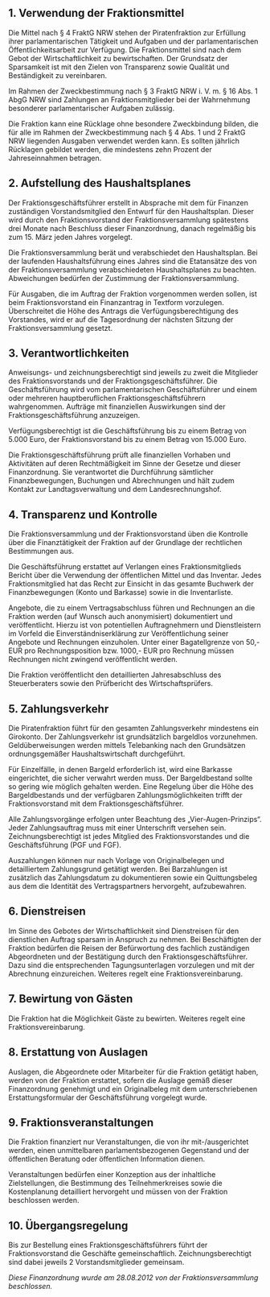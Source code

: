 <h2>1. Verwendung der Fraktionsmittel</h2>

<p>Die Mittel nach § 4 FraktG NRW stehen der Piratenfraktion zur Erfüllung ihrer parlamentarischen Tätigkeit und Aufgaben und der parlamentarischen Öffentlichkeitsarbeit zur Verfügung. Die Fraktionsmittel sind nach dem Gebot der Wirtschaftlichkeit zu bewirtschaften. Der Grundsatz der Sparsamkeit ist mit den Zielen von Transparenz sowie Qualität und Beständigkeit zu vereinbaren.</p>

<p>Im Rahmen der Zweckbestimmung nach § 3 FraktG NRW i. V. m. § 16 Abs. 1 AbgG NRW sind Zahlungen an Fraktionsmitglieder bei der Wahrnehmung besonderer parlamentarischer Aufgaben zulässig.</p>

<p>Die Fraktion kann eine Rücklage ohne besondere Zweckbindung bilden, die für alle im Rahmen der Zweckbestimmung nach § 4 Abs. 1 und 2 FraktG NRW liegenden Ausgaben verwendet werden kann. Es sollten jährlich Rücklagen gebildet werden, die mindestens zehn Prozent der Jahreseinnahmen betragen.</p>

<h2>2. Aufstellung des Haushaltsplanes</h2>

<p>Der Fraktionsgeschäftsführer erstellt in Absprache mit dem für Finanzen zuständigen Vorstandsmitglied den Entwurf für den Haushaltsplan. Dieser wird durch den Fraktionsvorstand der Fraktionsversammlung spätestens drei Monate nach Beschluss dieser Finanzordnung, danach regelmäßig bis zum 15. März jeden Jahres vorgelegt.</p>

<p>Die Fraktionsversammlung berät und verabschiedet den Haushaltsplan. Bei der laufenden Haushaltsführung eines Jahres sind die Etatansätze des von der Fraktionsversammlung verabschiedeten Haushaltsplanes zu beachten. Abweichungen bedürfen der Zustimmung der Fraktionsversammlung.</p>

<p>Für Ausgaben, die im Auftrag der Fraktion vorgenommen werden sollen, ist beim Fraktionsvorstand ein Finanzantrag in Textform vorzulegen. Überschreitet die Höhe des Antrags die Verfügungsberechtigung des Vorstandes, wird er auf die Tagesordnung der nächsten Sitzung der Fraktionsversammlung gesetzt.</p>

<h2>3. Verantwortlichkeiten</h2>

<p>Anweisungs- und zeichnungsberechtigt sind jeweils zu zweit die Mitglieder des Fraktionsvorstands und der Fraktiongsgeschäftsführer. Die Geschäftsführung wird vom parlamentarischen Geschäftsführer und einem oder mehreren hauptberuflichen Fraktionsgeschäftsführern wahrgenommen. Aufträge mit finanziellen Auswirkungen sind der Fraktionsgeschäftsführung anzuzeigen.</p>

<p>Verfügungsberechtigt ist die Geschäftsführung bis zu einem Betrag von 5.000 Euro, der Fraktionsvorstand bis zu einem Betrag von 15.000 Euro.</p>

<p>Die Fraktionsgeschäftsführung prüft alle finanziellen Vorhaben und Aktivitäten auf deren Rechtmäßigkeit im Sinne der Gesetze und dieser Finanzordnung. Sie verantwortet die Durchführung sämtlicher Finanzbewegungen, Buchungen und Abrechnungen und hält zudem Kontakt zur Landtagsverwaltung und dem Landesrechnungshof.</p>

<h2>4. Transparenz und Kontrolle</h2>

<p>Die Fraktionsversammlung und der Fraktionsvorstand üben die Kontrolle über die Finanztätigkeit der Fraktion auf der Grundlage der rechtlichen Bestimmungen aus.</p>

<p>Die Geschäftsführung erstattet auf Verlangen eines Fraktionsmitglieds Bericht über die Verwendung der öffentlichen Mittel und das Inventar. Jedes Fraktionsmitglied hat das Recht zur Einsicht in das gesamte Buchwerk der Finanzbewegungen (Konto und Barkasse) sowie in die Inventarliste.</p>

<p>Angebote, die zu einem Vertragsabschluss führen und Rechnungen an die Fraktion werden (auf Wunsch auch anonymisiert) dokumentiert und veröffentlicht. Hierzu ist von potentiellen Auftragnehmern und Dienstleistern im Vorfeld die Einverständniserklärung zur Veröffentlichung seiner Angebote und Rechnungen einzuholen. Unter einer Bagatellgrenze von 50,- EUR pro Rechnungsposition bzw. 1000,- EUR pro Rechnung müssen Rechnungen nicht zwingend veröffentlicht werden.</p>

<p>Die Fraktion veröffentlicht den detaillierten Jahresabschluss des Steuerberaters sowie den Prüfbericht des Wirtschaftsprüfers.</p>

<h2>5. Zahlungsverkehr</h2>

<p>Die Piratenfraktion führt für den gesamten Zahlungsverkehr mindestens ein Girokonto. Der Zahlungsverkehr ist grundsätzlich bargeldlos vorzunehmen. Geldüberweisungen werden mittels Telebanking nach den Grundsätzen ordnungsgemäßer Haushaltswirtschaft durchgeführt.</p>

<p>Für Einzelfälle, in denen Bargeld erforderlich ist, wird eine Barkasse eingerichtet, die sicher verwahrt werden muss. Der Bargeldbestand sollte so gering wie möglich gehalten werden. Eine Regelung über die Höhe des Bargeldbestands und der verfügbaren Zahlungsmöglichkeiten trifft der Fraktionsvorstand mit dem Fraktionsgeschäftsführer.</p>

<p>Alle Zahlungsvorgänge erfolgen unter Beachtung des „Vier-Augen-Prinzips“. Jeder Zahlungsauftrag muss mit einer Unterschrift versehen sein. Zeichnungsberechtigt ist jedes Mitglied des Fraktionsvorstandes und die Geschäftsführung (PGF und FGF).</p>

<p>Auszahlungen können nur nach Vorlage von Originalbelegen und detailliertem Zahlungsgrund getätigt werden. Bei Barzahlungen ist zusätzlich das Zahlungsdatum zu dokumentieren sowie ein Quittungsbeleg aus dem die Identität des Vertragspartners hervorgeht, aufzubewahren.</p>

<h2>6. Dienstreisen</h2>

<p><p>Im Sinne des Gebotes der Wirtschaftlichkeit sind Dienstreisen für den dienstlichen Auftrag sparsam in Anspruch zu nehmen. Bei Beschäftigten der Fraktion bedürfen die Reisen der Befürwortung des fachlich zuständigen Abgeordneten und der Bestätigung durch den Fraktionsgeschäftsführer. Dazu sind die entsprechenden Tagungsunterlagen vorzulegen und mit der Abrechnung einzureichen. Weiteres regelt eine Fraktionsvereinbarung.</p></p>

<h2>7. Bewirtung von Gästen</h2>

<p>Die Fraktion hat die Möglichkeit Gäste zu bewirten. Weiteres regelt eine Fraktionsvereinbarung.</p>

<h2>8. Erstattung von Auslagen</h2>

<p>Auslagen, die Abgeordnete oder Mitarbeiter für die Fraktion getätigt haben, werden von der Fraktion erstattet, sofern die Auslage gemäß dieser Finanzordnung genehmigt und ein Originalbeleg mit dem unterschriebenen Erstattungsformular der Geschäftsführung vorgelegt wurde.</p>

<h2>9. Fraktionsveranstaltungen</h2>

<p>Die Fraktion finanziert nur Veranstaltungen, die von ihr mit-/ausgerichtet werden, einen unmittelbaren parlamentsbezogenen Gegenstand und der öffentlichen Beratung oder öffentlichen Information dienen.</p>

<p>Veranstaltungen bedürfen einer Konzeption aus der inhaltliche Zielstellungen, die Bestimmung des Teilnehmerkreises sowie die Kostenplanung detailliert hervorgeht und müssen von der Fraktion beschlossen werden.</p>

<h2>10. Übergangsregelung</h2>

<p>Bis zur Bestellung eines Fraktionsgeschäftsführers führt der Fraktionsvorstand die Geschäfte gemeinschaftlich. Zeichnungsberechtigt sind dabei jeweils 2 Vorstandsmitglieder gemeinsam.</p>

<em>Diese Finanzordnung wurde am 28.08.2012 von der Fraktionsversammlung beschlossen.</em>
